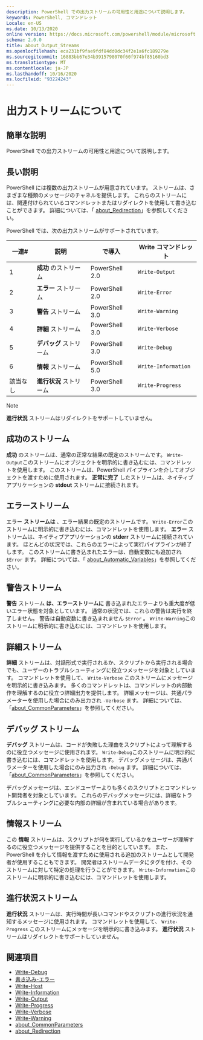 ```yaml
---
description: PowerShell での出力ストリームの可用性と用途について説明します。
keywords: PowerShell, コマンドレット
Locale: en-US
ms.date: 10/13/2020
online version: https://docs.microsoft.com/powershell/module/microsoft.powershell.core/about/about_output_streams?view=powershell-6&WT.mc_id=ps-gethelp
schema: 2.0.0
title: about_Output_Streams
ms.openlocfilehash: eca231bf9fae9fdf84dd0dc34f2e1a6fc189279e
ms.sourcegitcommit: 16883bb67e34b3915798070f60f974bf85160bd3
ms.translationtype: MT
ms.contentlocale: ja-JP
ms.lasthandoff: 10/16/2020
ms.locfileid: "93224243"
---
```

# <a name="about-output-streams"></a>出力ストリームについて

## <a name="short-description"></a>簡単な説明
PowerShell での出力ストリームの可用性と用途について説明します。

## <a name="long-description"></a>長い説明

PowerShell には複数の出力ストリームが用意されています。 ストリームは、さまざまな種類のメッセージのチャネルを提供します。 これらのストリームには、関連付けられているコマンドレットまたはリダイレクトを使用して書き込むことができます。 詳細については、「 [about_Redirection](about_Redirection.md)」を参照してください。

PowerShell では、次の出力ストリームがサポートされています。

| 一連# |      説明       | で導入  |    Write コマンドレット     |
| -------- | ---------------------- | -------------- | ------------------- |
| 1        | **成功** のストリーム     | PowerShell 2.0 | `Write-Output`      |
| 2        | **エラー** ストリーム       | PowerShell 2.0 | `Write-Error`       |
| 3        | **警告** ストリーム     | PowerShell 3.0 | `Write-Warning`     |
| 4        | **詳細** ストリーム     | PowerShell 3.0 | `Write-Verbose`     |
| 5        | **デバッグ** ストリーム       | PowerShell 3.0 | `Write-Debug`       |
| 6        | **情報** ストリーム | PowerShell 5.0 | `Write-Information` |
| 該当なし      | **進行状況** ストリーム    | PowerShell 3.0 | `Write-Progress`    |

> [!NOTE]
> **進行状況** ストリームはリダイレクトをサポートしていません。

## <a name="success-stream"></a>成功のストリーム

**成功** のストリームは、通常の正常な結果の既定のストリームです。
`Write-Output`このストリームにオブジェクトを明示的に書き込むには、コマンドレットを使用します。 このストリームは、PowerShell パイプラインを介してオブジェクトを渡すために使用されます。 **正常に完了** したストリームは、ネイティブアプリケーションの **stdout** ストリームに接続されます。

## <a name="error-stream"></a>エラーストリーム

エラー **ストリームは** 、エラー結果の既定のストリームです。 `Write-Error`このストリームに明示的に書き込むには、コマンドレットを使用します。 **エラー** ストリームは、ネイティブアプリケーションの **stderr** ストリームに接続されています。 ほとんどの状況では、これらのエラーによって実行パイプラインが終了します。 このストリームに書き込まれたエラーは、自動変数にも追加され `$Error` ます。 詳細については、「 [about_Automatic_Variables](about_Automatic_Variables.md)」を参照してください。

## <a name="warning-stream"></a>警告ストリーム

**警告** ストリーム **は、エラーストリームに** 書き込まれたエラーよりも重大度が低いエラー状態を対象としています。 通常の状況では、これらの警告は実行を終了しません。 警告は自動変数に書き込まれません `$Error` 。 `Write-Warning`このストリームに明示的に書き込むには、コマンドレットを使用します。

## <a name="verbose-stream"></a>詳細ストリーム

**詳細** ストリームは、対話形式で実行されるか、スクリプトから実行される場合でも、ユーザーのトラブルシューティングに役立つメッセージを対象としています。 コマンドレットを使用して、 `Write-Verbose` このストリームにメッセージを明示的に書き込みます。 多くのコマンドレットは、コマンドレットの内部動作を理解するのに役立つ詳細出力を提供します。 詳細メッセージは、共通パラメーターを使用した場合にのみ出力され `-Verbose` ます。 詳細については、「[about_CommonParameters](about_CommonParameters.md)」を参照してください。

## <a name="debug-stream"></a>デバッグ ストリーム

**デバッグ** ストリームは、コードが失敗した理由をスクリプトによって理解するのに役立つメッセージに使用されます。 `Write-Debug`このストリームに明示的に書き込むには、コマンドレットを使用します。 デバッグメッセージは、共通パラメーターを使用した場合にのみ出力され `-Debug` ます。 詳細については、「[about_CommonParameters](about_CommonParameters.md)」を参照してください。

デバッグメッセージは、エンドユーザーよりも多くのスクリプトとコマンドレット開発者を対象としています。 これらのデバッグメッセージには、詳細なトラブルシューティングに必要な内部の詳細が含まれている場合があります。

## <a name="information-stream"></a>情報ストリーム

この **情報** ストリームは、スクリプトが何を実行しているかをユーザーが理解するのに役立つメッセージを提供することを目的としています。 また、PowerShell を介して情報を渡すために使用される追加のストリームとして開発者が使用することもできます。 開発者はストリームデータにタグを付け、そのストリームに対して特定の処理を行うことができます。 `Write-Information`このストリームに明示的に書き込むには、コマンドレットを使用します。

## <a name="progress-stream"></a>進行状況ストリーム

**進行状況** ストリームは、実行時間が長いコマンドやスクリプトの進行状況を通知するメッセージに使用されます。 コマンドレットを使用して、 `Write-Progress` このストリームにメッセージを明示的に書き込みます。 **進行状況** ストリームはリダイレクトをサポートしていません。

## <a name="see-also"></a>関連項目

- [Write-Debug](xref:Microsoft.PowerShell.Utility.Write-Debug)
- [書き込み-エラー](xref:Microsoft.PowerShell.Utility.Write-Error)
- [Write-Host](xref:Microsoft.PowerShell.Utility.Write-Host)
- [Write-Information](xref:Microsoft.PowerShell.Utility.Write-Information)
- [Write-Output](xref:Microsoft.PowerShell.Utility.Write-Output)
- [Write-Progress](xref:Microsoft.PowerShell.Utility.Write-Progress)
- [Write-Verbose](xref:Microsoft.PowerShell.Utility.Write-Verbose)
- [Write-Warning](xref:Microsoft.PowerShell.Utility.Write-Warning)
- [about_CommonParameters](about_CommonParameters.md)
- [about_Redirection](about_Redirection.md)
